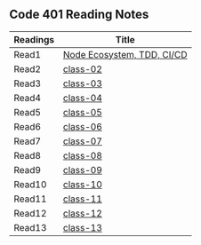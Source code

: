 ## Code 401 Reading Notes


|Readings|Title                                                                                     |
|--------|------------------------------------------------------------------------------------------|
|Read1   |[Node Ecosystem, TDD, CI/CD](https://ghofrandayyat.github.io/reading-notes/401/class-01)  |
|Read2   |[class-02](https://ghofrandayyat.github.io/reading-notes/401/class-02)                    |
|Read3   |[class-03](https://ghofrandayyat.github.io/reading-notes/401/class-03)                    |
|Read4   |[class-04](https://ghofrandayyat.github.io/reading-notes/401/class-04)                    |
|Read5   |[class-05](https://ghofrandayyat.github.io/reading-notes/401/class-05)                    |
|Read6   |[class-06](https://ghofrandayyat.github.io/reading-notes/401/class-06)                    |
|Read7   |[class-07](https://ghofrandayyat.github.io/reading-notes/401/class-07)                    |
|Read8   |[class-08](https://ghofrandayyat.github.io/reading-notes/401/class-08)                    |
|Read9   |[class-09](https://ghofrandayyat.github.io/reading-notes/401/class-09)                    |
|Read10  |[class-10](https://ghofrandayyat.github.io/reading-notes/401/class-10)                    |
|Read11  |[class-11](https://ghofrandayyat.github.io/reading-notes/401/class-11)                    |
|Read12  |[class-12](https://ghofrandayyat.github.io/reading-notes/401/class-12)                    |
|Read13  |[class-13](https://ghofrandayyat.github.io/reading-notes/401/class-13)                    |
